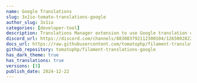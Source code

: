 ```yaml
---
name: Google Translations 
slug: 3x1io-tomato-translations-google
author_slug: 3x1io
categories: [developer-tool]
description: Translations Manager extension to use Google translation crawling to auto translate your __(), trans() fn
discord_url: https://discord.com/channels/883083792112300104/1265002822605344871
docs_url: https://raw.githubusercontent.com/tomatophp/filament-translations-google/master/README.md
github_repository: tomatophp/filament-translations-google
has_dark_theme: true
has_translations: true
versions: [3]
publish_date: 2024-12-22
---
```

